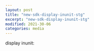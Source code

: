 ```yaml
---
layout: post
title: "new-sdk-display-inunit-stg"
excerpt: "new-sdk-display-inunit-stg"
modified: 2021-30-06
categories: media
---
```


display inunit:
<br/>
<div class="apester-media" data-media-id="60dc35a04da93f0025451d84" height="364"></div>



<script async src="https://sdk.stg.apester.com/core.min.js"></script>